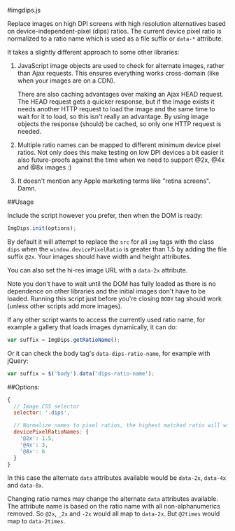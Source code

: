 #imgdips.js

Replace images on high DPI screens with high resolution alternatives based on
device-independent-pixel (dips) ratios. The current device pixel ratio is
normalized to a ratio name which is used as a file suffix or `data-*` attribute.

It takes a slightly different approach to some other libraries:

1. JavaScript image objects are used to check for alternate images, rather than
   Ajax requests. This ensures everything works cross-domain (like when your
   images are on a CDN).

   There are also caching advantages over making an Ajax HEAD request. The
   HEAD request gets a quicker response, but if the image exists it needs
   another HTTP request to load the image and the same time to wait for it to
   load, so this isn't really an advantage. By using image objects the
   response (should) be cached, so only one HTTP request is needed.

2. Multiple ratio names can be mapped to different minimum device pixel
   ratios. Not only does this make testing on low DPI devices a bit easier it
   also future-proofs against the time when we need to support @2x, @4x and
   @8x images :)

3. It doesn't mention any Apple marketing terms like "retina screens". Damn.

##Usage

Include the script however you prefer, then when the DOM is ready:

```javascript
ImgDips.init(options);
```

By default it will attempt to replace the `src` for all `img` tags with the
class `dips` when the `window.devicePixelRatio` is greater than 1.5 by adding
the file suffix `@2x`. Your images should have width and height attributes.

You can also set the hi-res image URL with a `data-2x` attribute.

Note you don't have to wait until the DOM has fully loaded as there is no
dependence on other libraries and the initial images don't have to be loaded.
Running this script just before you're closing `BODY` tag should work (unless
other scripts add more images).

If any other script wants to access the currently used ratio name, for example
a gallery that loads images dynamically, it can do:

```javascript
var suffix = ImgDips.getRatioName();
```

Or it can check the body tag's `data-dips-ratio-name`, for example with jQuery:

```javascript
var suffix = $('body').data('dips-ratio-name');
```


##Options:

```javascript
{
  // Image CSS selector
  selector: '.dips',

  // Normalize names to pixel ratios, the highest matched ratio will win
  devicePixelRatioNames: {
    '@2x': 1.5,
    '@4x': 3,
    '@8x': 6
  }
}
```
In this case the alternate `data` attributes available would be `data-2x`,
`data-4x` and `data-8x`.

Changing ratio names may change the alternate `data` attributes available. The
attribute name is based on the ratio name with all non-alphanumerics removed. So
`@2x`, `_2x` and `-2x` would all map to `data-2x`. But `@2times` would map to
`data-2times`.


